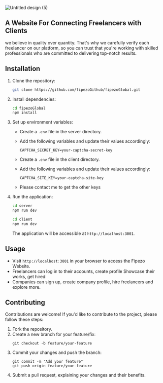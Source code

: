 
![Untitled design (5)](https://github.com/fipezoGithub/fipezoGlobal/assets/142802496/75f34fe2-fa34-4aa7-90a5-2b9ae8932022)

## A Website For Connecting Freelancers with Clients

we believe in quality over quantity. That's why we carefully verify each freelancer on our platform, so you can trust that you're working with skilled professionals who are committed to delivering top-notch results.

## Installation

1. Clone the repository:

   ```bash
   git clone https://github.com/fipezoGithub/fipezoGlobal.git
   ```

2. Install dependencies:

   ```bash
   cd fipezoGlobal
   npm install
   ```

3. Set up environment variables:

   - Create a `.env` file in the server directory.
   - Add the following variables and update their values accordingly:

     ```plaintext
     CAPTCHA_SECRET_KEY=your-captcha-secret-key
     ```
   - Create a `.env` file in the client directory.
   - Add the following variables and update their values accordingly:

     ```plaintext
     CAPTCHA_SITE_KEY=your-captcha-site-key
     ```
   - Please contact me to get the other keys  

4. Run the application:

   ```bash
   cd server
   npm run dev
   ```

   ```bash
   cd client
   npm run dev
   ```

   The application will be accessible at `http://localhost:3001`.

## Usage

- Visit `http://localhost:3001` in your browser to access the Fipezo Website.
- Freelancers can log in to their accounts, create profile Showcase their works, get hired
- Companies can sign up, create company profile, hire freelancers and explore more.

## Contributing

Contributions are welcome! If you'd like to contribute to the project, please follow these steps:

1. Fork the repository.
2. Create a new branch for your feature/fix:
   ```plaintext
   git checkout -b feature/your-feature
   ```
3. Commit your changes and push the branch:
   ```plaintext
   git commit -m "Add your feature"
   git push origin feature/your-feature
   ```
4. Submit a pull request, explaining your changes and their benefits.
